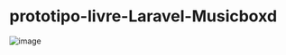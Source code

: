 # prototipo-livre-Laravel-Musicboxd

![image](https://github.com/user-attachments/assets/441c5a76-ea3f-4035-b50e-d0aaa8d2555c)

